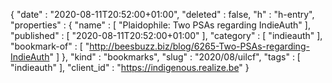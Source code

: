 {
  "date" : "2020-08-11T20:52:00+01:00",
  "deleted" : false,
  "h" : "h-entry",
  "properties" : {
    "name" : [ "Plaidophile: Two PSAs regarding IndieAuth" ],
    "published" : [ "2020-08-11T20:52:00+01:00" ],
    "category" : [ "indieauth" ],
    "bookmark-of" : [ "http://beesbuzz.biz/blog/6265-Two-PSAs-regarding-IndieAuth" ]
  },
  "kind" : "bookmarks",
  "slug" : "2020/08/uilcf",
  "tags" : [ "indieauth" ],
  "client_id" : "https://indigenous.realize.be"
}
